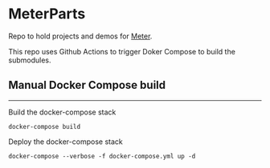 # MeterParts  

Repo to hold projects and demos for [Meter](https://www.meter.io).  

This repo uses Github Actions to trigger Doker Compose to build the submodules.  

## Manual Docker Compose build  
___  

Build the docker-compose stack  

`docker-compose build`  

Deploy the docker-compose stack  

`docker-compose --verbose -f docker-compose.yml up -d`  
